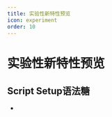 ```yaml
---
title: 实验性新特性预览
icon: experiment
order: 10
---
```


# 实验性新特性预览

## Script Setup语法糖
- <script setup>基本用法
- 组件自动注册
- defineProps与defineEmits
- defineExpose导出属性
- useSlots与useAttrs
- 顶层await支持

## 单文件组件状态驱动CSS
- <style>中的v-bind
- 响应式CSS变量
- 动态主题实现
- 性能考量

## 新一代编译优化
- 块树结构(Block Tree)
- 静态提升(Static Hoisting)
- 补丁标记(Patch Flags)
- 缓存事件处理函数
- 按需编译

## 未来规划特性
- 服务器组件(Server Components)
- 反应式效果作用域(Effect Scope)
- 改进的TypeScript集成
- 更多内置组件
- 编译时优化进展
